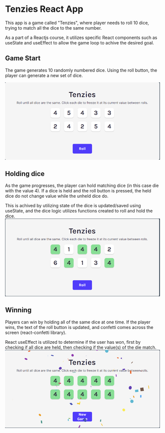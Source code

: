 # Tenzies React App

This app is a game called "Tenzies", where player needs to roll 10 dice, trying to match all the dice to the same number.

As a part of a Reactjs course, it utilizes specific React components such as useState and useEffect to allow the game loop to achive the desired goal.

## Game Start
The game generates 10 randomly numbered dice. Using the roll button, the player can generate a new set of dice.

![Start of game](public/tenzies-start.png)

## Holding dice
As the game progresses, the player can hold matching dice (in this case die with the value 4). If a dice is held and the roll button is pressed, the held dice do not change value while the unheld dice do.

This is achived by utilizing state of the dice is updated/saved using useState, and the dice logic utilizes functions created to roll and hold the dice.
![Holding dice](public/tenzies-hold.png)

## Winning
Players can win by holding all of the same dice at one time. If the player wins, the text of the roll button is updated, and confetti comes across the screen (react-confetti library).

React useEffect is utilized to determine if the user has won, first by checking if all dice are held, then checking if the value(s) of the die match.
![Winning](public/tenzies-win.png)

